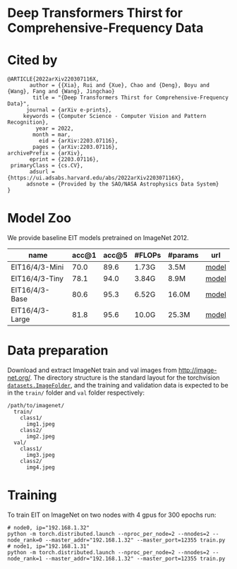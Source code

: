 # Deep Transformers Thirst for Comprehensive-Frequency Data

# Cited by
```
@ARTICLE{2022arXiv220307116X,
       author = {{Xia}, Rui and {Xue}, Chao and {Deng}, Boyu and {Wang}, Fang and {Wang}, Jingchao}
        title = "{Deep Transformers Thirst for Comprehensive-Frequency Data}",
      journal = {arXiv e-prints},
     keywords = {Computer Science - Computer Vision and Pattern Recognition},
         year = 2022,
        month = mar,
          eid = {arXiv:2203.07116},
        pages = {arXiv:2203.07116},
archivePrefix = {arXiv},
       eprint = {2203.07116},
 primaryClass = {cs.CV},
       adsurl = {https://ui.adsabs.harvard.edu/abs/2022arXiv220307116X},
      adsnote = {Provided by the SAO/NASA Astrophysics Data System}
}
```


# Model Zoo

We provide baseline EIT models pretrained on ImageNet 2012.

| name | acc@1 | acc@5 | #FLOPs | #params | url |     
| --- | --- | --- | --- | --- | --- | 
| EIT16/4/3-Mini | 70.0 | 89.6 | 1.73G | 3.5M | [model](https://github.com/MrHaiPi/EIT/tree/main/model/eit-16-4-3-mini/best_checkpoint.pth) |  
| EIT16/4/3-Tiny | 78.1 | 94.0 | 3.84G | 8.9M | [model](https://github.com/MrHaiPi/EIT/tree/main/model/eit-16-4-3-tiny/best_checkpoint.pth) |  
| EIT16/4/3-Base | 80.6 | 95.3 | 6.52G | 16.0M | [model](https://github.com/MrHaiPi/EIT/tree/main/model/eit-16-4-3-base/best_checkpoint.pth) |  
| EIT16/4/3-Large | 81.8 | 95.6 | 10.0G | 25.3M | [model](https://github.com/MrHaiPi/EIT/tree/main/model/eit-16-4-3-large/best_checkpoint.pth) |  


# Data preparation

Download and extract ImageNet train and val images from http://image-net.org/.
The directory structure is the standard layout for the torchvision [`datasets.ImageFolder`](https://pytorch.org/docs/stable/torchvision/datasets.html#imagefolder), and the training and validation data is expected to be in the `train/` folder and `val` folder respectively:

```
/path/to/imagenet/
  train/
    class1/
      img1.jpeg
    class2/
      img2.jpeg
  val/
    class1/
      img3.jpeg
    class2/
      img4.jpeg
```

# Training
To train EIT on ImageNet on two nodes with 4 gpus for 300 epochs run:
```
# node0, ip="192.168.1.32"
python -m torch.distributed.launch --nproc_per_node=2 --nnodes=2 --node_rank=0 --master_addr="192.168.1.32" --master_port=12355 train.py
# node1, ip="192.168.1.31"
python -m torch.distributed.launch --nproc_per_node=2 --nnodes=2 --node_rank=1 --master_addr="192.168.1.32" --master_port=12355 train.py
```
